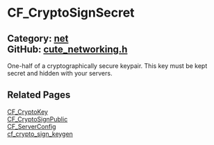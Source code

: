 [//]: # (This file is automatically generated by Cute Framework's docs parser.)
[//]: # (Do not edit this file by hand!)
[//]: # (See: https://github.com/RandyGaul/cute_framework/blob/master/samples/docs_parser.cpp)
[](../header.md ':include')

# CF_CryptoSignSecret

Category: [net](/api_reference?id=net)  
GitHub: [cute_networking.h](https://github.com/RandyGaul/cute_framework/blob/master/include/cute_networking.h)  
---

One-half of a cryptographically secure keypair. This key must be kept secret and hidden with your servers.

## Related Pages

[CF_CryptoKey](/net/cf_cryptokey.md)  
[CF_CryptoSignPublic](/net/cf_cryptosignpublic.md)  
[CF_ServerConfig](/net/cf_serverconfig.md)  
[cf_crypto_sign_keygen](/net/cf_crypto_sign_keygen.md)  
